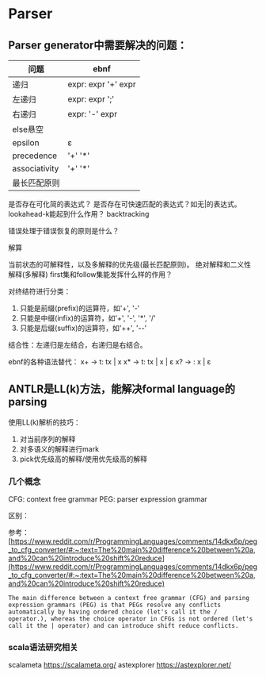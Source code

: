 # Parser

## Parser generator中需要解决的问题：

| 问题            | ebnf                |
|---------------|---------------------|
| 递归            | expr: expr '+' expr |
| 左递归           | expr: expr ';'      |
| 右递归           | expr: '-' expr      |
| else悬空        |                     |
| epsilon       | ε                   |
| precedence    | '+' '*'             |
| associativity | '+' '*'             |
| 最长匹配原则        |                     |

是否存在可化简的表达式？
是否存在可快速匹配的表达式？如无|的表达式。
lookahead-k能起到什么作用？
backtracking

错误处理于错误恢复的原则是什么？

解算

当前状态的可解释性，以及多解释的优先级(最长匹配原则)。
绝对解释和二义性解释(多解释)
first集和follow集能发挥什么样的作用？

对终结符进行分类：

1. 只能是前缀(prefix)的运算符，如'+', '-'
2. 只能是中缀(infix)的运算符，如'+', '-', '\*', '/'
3. 只能是后缀(suffix)的运算符，如'++', '--'

结合性：左递归是左结合，右递归是右结合。

ebnf的各种语法替代：
x+ -> t: tx | x
x* -> t: tx | x | ε
x? ->  :  x | ε

## ANTLR是LL(k)方法，能解决formal language的parsing

使用LL(k)解析的技巧：
1. 对当前序列的解释
2. 对多语义的解释进行mark
3. pick优先级高的解释/使用优先级高的解释


### 几个概念

CFG: context free grammar
PEG: parser expression grammar

区别：

参考：[https://www.reddit.com/r/ProgrammingLanguages/comments/14dkx6p/peg_to_cfg_converter/#:~:text=The%20main%20difference%20between%20a,and%20can%20introduce%20shift%20reduce](https://www.reddit.com/r/ProgrammingLanguages/comments/14dkx6p/peg_to_cfg_converter/#:~:text=The%20main%20difference%20between%20a,and%20can%20introduce%20shift%20reduce)

```text
The main difference between a context free grammar (CFG) and parsing expression grammars (PEG) is that PEGs resolve any conflicts automatically by having ordered choice (let's call it the / operator.), whereas the choice operator in CFGs is not ordered (let's call it the | operator) and can introduce shift reduce conflicts.
```


### scala语法研究相关

scalameta https://scalameta.org/
astexplorer https://astexplorer.net/

